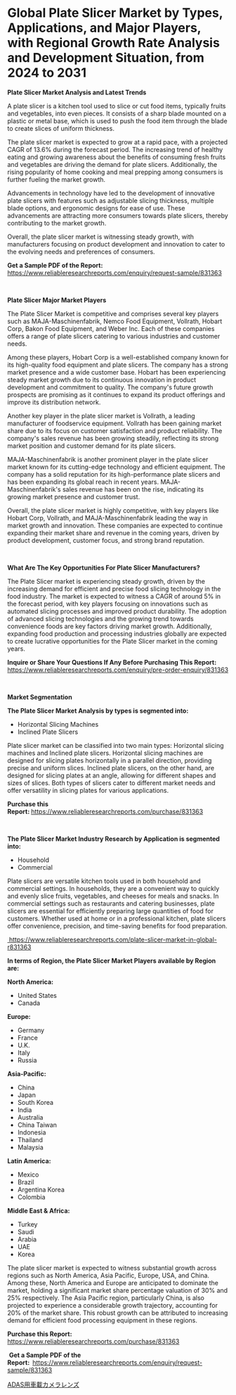 <p><h1>Global Plate Slicer Market by Types, Applications, and Major Players, with Regional Growth Rate Analysis and Development Situation, from 2024 to 2031</h1></p><p><strong>Plate Slicer Market Analysis and Latest Trends</strong></p>
<p><p>A plate slicer is a kitchen tool used to slice or cut food items, typically fruits and vegetables, into even pieces. It consists of a sharp blade mounted on a plastic or metal base, which is used to push the food item through the blade to create slices of uniform thickness.</p><p>The plate slicer market is expected to grow at a rapid pace, with a projected CAGR of 13.6% during the forecast period. The increasing trend of healthy eating and growing awareness about the benefits of consuming fresh fruits and vegetables are driving the demand for plate slicers. Additionally, the rising popularity of home cooking and meal prepping among consumers is further fueling the market growth.</p><p>Advancements in technology have led to the development of innovative plate slicers with features such as adjustable slicing thickness, multiple blade options, and ergonomic designs for ease of use. These advancements are attracting more consumers towards plate slicers, thereby contributing to the market growth.</p><p>Overall, the plate slicer market is witnessing steady growth, with manufacturers focusing on product development and innovation to cater to the evolving needs and preferences of consumers.</p></p>
<p><strong>Get a Sample PDF of the Report:&nbsp;</strong> <a href="https://www.reliableresearchreports.com/enquiry/request-sample/831363">https://www.reliableresearchreports.com/enquiry/request-sample/831363</a></p>
<p>&nbsp;</p>
<p><strong>Plate Slicer Major Market Players</strong></p>
<p><p>The Plate Slicer Market is competitive and comprises several key players such as MAJA-Maschinenfabrik, Nemco Food Equipment, Vollrath, Hobart Corp, Bakon Food Equipment, and Weber Inc. Each of these companies offers a range of plate slicers catering to various industries and customer needs.</p><p>Among these players, Hobart Corp is a well-established company known for its high-quality food equipment and plate slicers. The company has a strong market presence and a wide customer base. Hobart has been experiencing steady market growth due to its continuous innovation in product development and commitment to quality. The company's future growth prospects are promising as it continues to expand its product offerings and improve its distribution network.</p><p>Another key player in the plate slicer market is Vollrath, a leading manufacturer of foodservice equipment. Vollrath has been gaining market share due to its focus on customer satisfaction and product reliability. The company's sales revenue has been growing steadily, reflecting its strong market position and customer demand for its plate slicers.</p><p>MAJA-Maschinenfabrik is another prominent player in the plate slicer market known for its cutting-edge technology and efficient equipment. The company has a solid reputation for its high-performance plate slicers and has been expanding its global reach in recent years. MAJA-Maschinenfabrik's sales revenue has been on the rise, indicating its growing market presence and customer trust.</p><p>Overall, the plate slicer market is highly competitive, with key players like Hobart Corp, Vollrath, and MAJA-Maschinenfabrik leading the way in market growth and innovation. These companies are expected to continue expanding their market share and revenue in the coming years, driven by product development, customer focus, and strong brand reputation.</p></p>
<p>&nbsp;</p>
<p><strong>What Are The Key Opportunities For Plate Slicer Manufacturers?</strong></p>
<p><p>The Plate Slicer market is experiencing steady growth, driven by the increasing demand for efficient and precise food slicing technology in the food industry. The market is expected to witness a CAGR of around 5% in the forecast period, with key players focusing on innovations such as automated slicing processes and improved product durability. The adoption of advanced slicing technologies and the growing trend towards convenience foods are key factors driving market growth. Additionally, expanding food production and processing industries globally are expected to create lucrative opportunities for the Plate Slicer market in the coming years.</p></p>
<p><strong>Inquire or Share Your Questions If Any Before Purchasing This Report:</strong> <a href="https://www.reliableresearchreports.com/enquiry/pre-order-enquiry/831363">https://www.reliableresearchreports.com/enquiry/pre-order-enquiry/831363</a></p>
<p>&nbsp;</p>
<p><strong>Market Segmentation</strong></p>
<p><strong>The Plate Slicer Market Analysis by types is segmented into:</strong></p>
<p><ul><li>Horizontal Slicing Machines</li><li>Inclined Plate Slicers</li></ul></p>
<p><p>Plate slicer market can be classified into two main types: Horizontal slicing machines and Inclined plate slicers. Horizontal slicing machines are designed for slicing plates horizontally in a parallel direction, providing precise and uniform slices. Inclined plate slicers, on the other hand, are designed for slicing plates at an angle, allowing for different shapes and sizes of slices. Both types of slicers cater to different market needs and offer versatility in slicing plates for various applications.</p></p>
<p><strong>Purchase this Report:&nbsp;</strong><a href="https://www.reliableresearchreports.com/purchase/831363">https://www.reliableresearchreports.com/purchase/831363</a></p>
<p>&nbsp;</p>
<p><strong>The Plate Slicer Market Industry Research by Application is segmented into:</strong></p>
<p><ul><li>Household</li><li>Commercial</li></ul></p>
<p><p>Plate slicers are versatile kitchen tools used in both household and commercial settings. In households, they are a convenient way to quickly and evenly slice fruits, vegetables, and cheeses for meals and snacks. In commercial settings such as restaurants and catering businesses, plate slicers are essential for efficiently preparing large quantities of food for customers. Whether used at home or in a professional kitchen, plate slicers offer convenience, precision, and time-saving benefits for food preparation.</p></p>
<p><a href="https://www.reliableresearchreports.com/plate-slicer-market-in-global-r831363">&nbsp;https://www.reliableresearchreports.com/plate-slicer-market-in-global-r831363</a></p>
<p><strong>In terms of Region, the Plate Slicer Market Players available by Region are:</strong></p>
<p>
    <p> <strong> North America: </strong>
        <ul>
            <li>United States</li>
            <li>Canada</li>
        </ul>
        </p> 
    <p> <strong> Europe: </strong>
        <ul>
            <li>Germany</li>
            <li>France</li>
            <li>U.K.</li>
            <li>Italy</li>
            <li>Russia</li>
        </ul>
        </p> 
    <p> <strong> Asia-Pacific: </strong>
        <ul>
            <li>China</li>
            <li>Japan</li>
            <li>South Korea</li>
            <li>India</li>
            <li>Australia</li>
            <li>China Taiwan</li>
            <li>Indonesia</li>
            <li>Thailand</li>
            <li>Malaysia</li>
        </ul>
        </p> 
    <p> <strong> Latin America: </strong>
        <ul>
            <li>Mexico</li>
            <li>Brazil</li>
            <li>Argentina Korea</li>
            <li>Colombia</li>
        </ul>
        </p> 
    <p> <strong> Middle East & Africa: </strong>
        <ul>
            <li>Turkey</li>
            <li>Saudi</li>
            <li>Arabia</li>
            <li>UAE</li>
            <li>Korea</li>
        </ul>
    </p>
    </p>
<p><p>The plate slicer market is expected to witness substantial growth across regions such as North America, Asia Pacific, Europe, USA, and China. Among these, North America and Europe are anticipated to dominate the market, holding a significant market share percentage valuation of 30% and 25% respectively. The Asia Pacific region, particularly China, is also projected to experience a considerable growth trajectory, accounting for 20% of the market share. This robust growth can be attributed to increasing demand for efficient food processing equipment in these regions.</p></p>
<p><strong>Purchase this Report: </strong><a href="https://www.reliableresearchreports.com/purchase/831363">https://www.reliableresearchreports.com/purchase/831363</a></p>
<p>&nbsp;<strong>Get a Sample PDF of the Report:&nbsp;&nbsp;</strong><a href="https://www.reliableresearchreports.com/enquiry/request-sample/831363">https://www.reliableresearchreports.com/enquiry/request-sample/831363</a></p>
<p><strong></strong></p>
<p><p><a href="https://github.com/CloydAbbott2023/Market-Research-Report-List-2/blob/main/5797079104592.md">ADAS用車載カメラレンズ</a></p></p>